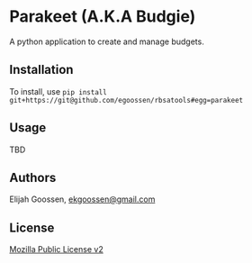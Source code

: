 # Parakeet (A.K.A Budgie)
A python application to create and manage budgets.

## Installation
To install, use
`pip install git+https://git@github.com/egoossen/rbsatools#egg=parakeet`

## Usage
TBD

## Authors
Elijah Goossen, ekgoossen@gmail.com

## License
[Mozilla Public License v2](https://mozilla.org/MPL/2.0/)

